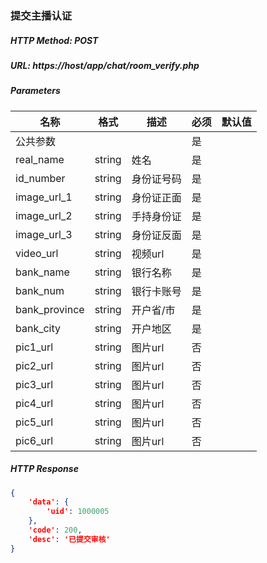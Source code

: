 ### 提交主播认证

##### HTTP Method: POST
##### URL: https://host/app/chat/room_verify.php


#####  Parameters
名称|格式|描述|必须|默认值
---|---|---|---|---
公共参数|||是|
real_name|string|姓名|是|
id_number|string|身份证号码|是|
image_url_1|string|身份证正面|是|
image_url_2|string|手持身份证|是|
image_url_3|string|身份证反面|是|
video_url|string|视频url|是|
bank_name| string| 银行名称 |是|
bank_num|string|银行卡账号|是|
bank_province|string|开户省/市|是|
bank_city|string|开户地区|是|
pic1_url|string|图片url|否|
pic2_url|string|图片url|否|
pic3_url|string|图片url|否|
pic4_url|string|图片url|否|
pic5_url|string|图片url|否|
pic6_url|string|图片url|否|


##### HTTP Response
```json
{
	'data': {
		'uid': 1000005
	},
	'code': 200,
	'desc': '已提交审核'
}
```